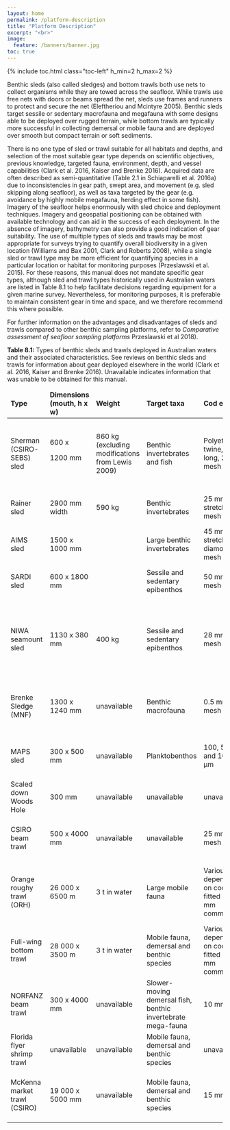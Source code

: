 ```yaml
---
layout: home
permalink: /platform-description
title: "Platform Description"
excerpt: "<br>"
image:
  feature: /banners/banner.jpg
toc: true
---
```

{% include toc.html class="toc-left" h_min=2 h_max=2 %}


Benthic sleds (also called sledges) and bottom trawls both use nets to collect organisms while they are towed across the seafloor. While trawls use free nets with doors or beams spread the net, sleds use frames and runners to protect and secure the net (Eleftheriou and Mcintyre 2005). Benthic sleds target sessile or sedentary macrofauna and megafauna with some designs able to be deployed over rugged terrain, while bottom trawls are typically more successful in collecting demersal or mobile fauna and are deployed over smooth but compact terrain or soft sediments. 

There is no one type of sled or trawl suitable for all habitats and depths, and selection of the most suitable gear type depends on scientific objectives, previous knowledge, targeted fauna, environment, depth, and vessel capabilities (Clark et al. 2016, Kaiser and Brenke 2016). Acquired data are often described as semi-quantitative (Table 2.1 in Schiaparelli et al. 2016a) due to inconsistencies in gear path, swept area, and movement (e.g. sled skipping along seafloor), as well as taxa targeted by the gear (e.g. avoidance by highly mobile megafauna, herding effect in some fish). Imagery of the seafloor helps enormously with sled choice and deployment techniques. Imagery and geospatial positioning can be obtained with available technology and can aid in the success of each deployment. In the absence of imagery, bathymetry can also provide a good indication of gear suitability. The use of multiple types of sleds and trawls may be most appropriate for surveys trying to quantify overall biodiversity in a given location (Williams and Bax 2001, Clark and Roberts 2008), while a single sled or trawl type may be more efficient for quantifying species in a particular location or habitat for monitoring purposes (Przeslawski et al. 2015). For these reasons, this manual does not mandate specific gear types, although sled and trawl types historically used in Australian waters are listed in Table 8.1 to help facilitate decisions regarding equipment for a given marine survey. Nevertheless, for monitoring purposes, it is preferable to maintain consistent gear in time and space, and we therefore recommend this where possible.

For further information on the advantages and disadvantages of sleds and trawls compared to other benthic sampling platforms, refer to _Comparative assessment of seafloor sampling platforms_ Przeslawski et al 2018).

**Table 8.1:** Types of benthic sleds and trawls deployed in Australian waters and their associated characteristics. See reviews on benthic sleds and trawls for information about gear deployed elsewhere in the world (Clark et al. 2016, Kaiser and Brenke 2016). Unavailable indicates information that was unable to be obtained for this manual.


<table>
<thead>
  <tr>
   <td><strong>Type</strong></td>
   <td><strong>Dimensions (mouth, h x w)</strong></td>
   <td><strong>Weight</strong></td>
   <td><strong>Target taxa</strong></td>
   <td><strong>Cod end</strong></td>
   <td><strong>Other features</strong></td>
   <td><strong>Suitable terrain</strong></td>
   <td><strong>Ref</strong></td>
  </tr>
  </thead>
  <tbody>
  <tr>
   <td>Sherman (CSIRO-SEBS) sled
   </td>
   <td>600 x
<p>
1200 mm
   </td>
   <td>860 kg (excluding modifications from Lewis 2009)
   </td>
   <td>Benthic invertebrates and fish
   </td>
   <td>Polyethylene twine, 3.2 m long, 25 mm mesh
   </td>
   <td>Reinforced frame, weak link chains, chaffing mat, net sonde, optional infaunal or 1 mm net
   </td>
   <td>Seamount, rugged terrain, hard substrates
   </td>
   <td>(Lewis 1999, 2009)
   </td>
  </tr>
  <tr>
   <td>Rainer sled
   </td>
   <td>2900 mm width
   </td>
   <td>590 kg
   </td>
   <td>Benthic invertebrates
   </td>
   <td>25 mm stretch mesh 
   </td>
   <td>Sled divided into epibenthic and infaunal halves
   </td>
   <td>Various shelf substrates
   </td>
   <td>(Bax et al. 1999)
   </td>
  </tr>
  <tr>
   <td>AIMS sled
   </td>
   <td>1500 x 1000 mm
   </td>
   <td>
   </td>
   <td>Large benthic invertebrates 
   </td>
   <td>45 mm stretch diamond mesh
   </td>
   <td>
   </td>
   <td>Various shelf substrates
   </td>
   <td>(Colquhoun et al. 2007)
   </td>
  </tr>
  <tr>
   <td>SARDI sled
   </td>
   <td>600 x 1800 mm
   </td>
   <td>
   </td>
   <td>Sessile and sedentary epibenthos
   </td>
   <td>50 mm mesh
   </td>
   <td>
   </td>
   <td>Soft sediment shelf ecosystems
   </td>
   <td>(Ward et al. 2006)
   </td>
  </tr>
  <tr>
   <td>NIWA seamount sled
   </td>
   <td>1130 x 380 mm
   </td>
   <td>400 kg
   </td>
   <td>Sessile and sedentary epibenthos
   </td>
   <td>28 mm mesh
   </td>
   <td>Reinforced frame, weak link chains, location beacon, anti-chafing net, smaller model available (250 kg)
   </td>
   <td>Seamount, rugged terrain, hard substrates
   </td>
   <td>(Clark and Stewart 2016)
   </td>
  </tr>
  <tr>
   <td>Brenke Sledge (MNF)
   </td>
   <td>1300 x 1240 mm
   </td>
   <td>unavailable
   </td>
   <td>Benthic macrofauna
   </td>
   <td>0.5 mm mesh
   </td>
   <td>Dual nets, nodule exclusion mesh, insulated cod end
   </td>
   <td>Smooth terrain
   </td>
   <td>(Brenke 2005)
   </td>
  </tr>
  <tr>
   <td>MAPS sled
   </td>
   <td>300 x 500 mm
   </td>
   <td>unavailable
   </td>
   <td>Planktobenthos
   </td>
   <td>100, 500, and 1000 µm 
   </td>
   <td>Concurrent planktobenthic and benthic sampling, tri-layered net
   </td>
   <td>Smooth terrain
   </td>
   <td>(Przeslawski and McArthur 2009)
   </td>
  </tr>
  <tr>
   <td>Scaled down Woods Hole
   </td>
   <td>300 mm
   </td>
   <td>unavailable
   </td>
   <td>unavailable
   </td>
   <td>unavailable
   </td>
   <td>unavailable
   </td>
   <td>Estuaries
   </td>
   <td>(Hirst 2004)
   </td>
  </tr>
  <tr>
   <td>CSIRO beam trawl
   </td>
   <td>500 x 4000 mm
   </td>
   <td>unavailable
   </td>
   <td>unavailable
   </td>
   <td>25 mm mesh
   </td>
   <td>Tickler chains, triple tow bridle, chaffing mat, pivot points
   </td>
   <td>Flat to low relief terrain, soft substrates
   </td>
   <td>(Lewis 2010)
   </td>
  </tr>
  <tr>
   <td>Orange roughy trawl (ORH)
   </td>
   <td>26 000  x 6500 m
   </td>
   <td>3 t in water
   </td>
   <td>Large mobile fauna
   </td>
   <td>Various depending on cod-end fitted (40 mm common)
   </td>
   <td>Small attached cone nets to sample small animals, otter boards, heavy duty high ground gear
   </td>
   <td>Rough bottom, including seamounts
   </td>
   <td>(Clark et al. 2016)
   </td>
  </tr>
  <tr>
   <td>Full-wing bottom trawl
   </td>
   <td>28 000  x 3500 m
   </td>
   <td>3 t in water
   </td>
   <td>Mobile fauna, demersal and benthic species
   </td>
   <td>Various depending on cod-end fitted (40 mm common)
   </td>
   <td>Otter boards
   </td>
   <td>Smooth terrain
   </td>
   <td>(Clark and Roberts 2008)
   </td>
  </tr>
  <tr>
   <td>NORFANZ beam trawl
   </td>
   <td>300 x 4000 mm
   </td>
   <td>unavailable
   </td>
   <td>Slower-moving demersal fish, benthic invertebrate mega-fauna
   </td>
   <td>10 mm
   </td>
   <td>Chaffing mat
   </td>
   <td>Smooth terrain
   </td>
   <td>(Clark and Roberts 2008)
   </td>
  </tr>
  <tr>
   <td>Florida flyer shrimp trawl
   </td>
   <td>unavailable
   </td>
   <td>unavailable
   </td>
   <td>Mobile fauna, demersal and benthic species
   </td>
   <td>unavailable
   </td>
   <td>unavailable
   </td>
   <td>Smooth terrain
   </td>
   <td>(Wassenberg et al. 1997)
   </td>
  </tr>
  <tr>
   <td>McKenna market trawl (CSIRO)
   </td>
   <td>19 000 x 5000 mm 
   </td>
   <td>unavailable
   </td>
   <td>Mobile fauna, demersal and benthic species
   </td>
   <td>15 mm
   </td>
   <td>Weighted bottom line, floats hold up the upper line, doors keep the net
   </td>
   <td>Smooth terrain
   </td>
   <td>SEF voyages, NWS voyages, <em>RV Investigator </em>deep-sea
   </td>